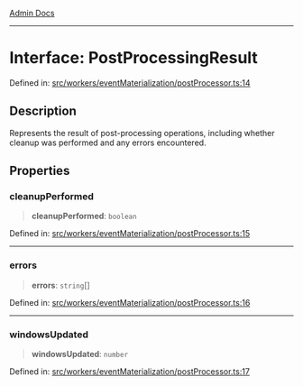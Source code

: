 [Admin Docs](/)

***

# Interface: PostProcessingResult

Defined in: [src/workers/eventMaterialization/postProcessor.ts:14](https://github.com/gautam-divyanshu/talawa-api/blob/1d38acecd3e456f869683fb8dca035a5e42010d5/src/workers/eventMaterialization/postProcessor.ts#L14)

## Description

Represents the result of post-processing operations, including whether cleanup was performed and any errors encountered.

## Properties

### cleanupPerformed

> **cleanupPerformed**: `boolean`

Defined in: [src/workers/eventMaterialization/postProcessor.ts:15](https://github.com/gautam-divyanshu/talawa-api/blob/1d38acecd3e456f869683fb8dca035a5e42010d5/src/workers/eventMaterialization/postProcessor.ts#L15)

***

### errors

> **errors**: `string`[]

Defined in: [src/workers/eventMaterialization/postProcessor.ts:16](https://github.com/gautam-divyanshu/talawa-api/blob/1d38acecd3e456f869683fb8dca035a5e42010d5/src/workers/eventMaterialization/postProcessor.ts#L16)

***

### windowsUpdated

> **windowsUpdated**: `number`

Defined in: [src/workers/eventMaterialization/postProcessor.ts:17](https://github.com/gautam-divyanshu/talawa-api/blob/1d38acecd3e456f869683fb8dca035a5e42010d5/src/workers/eventMaterialization/postProcessor.ts#L17)
